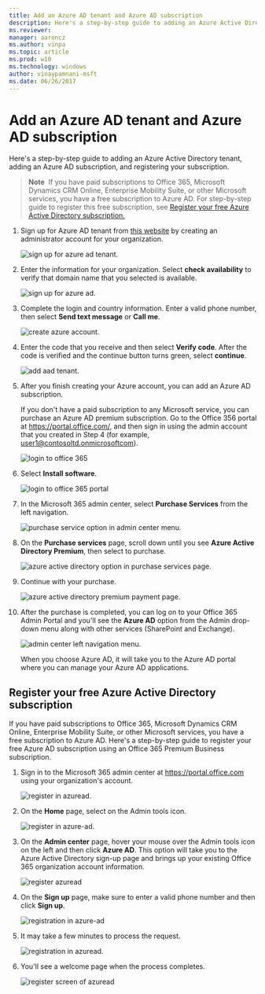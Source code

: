 ```yaml
---
title: Add an Azure AD tenant and Azure AD subscription
description: Here's a step-by-step guide to adding an Azure Active Directory tenant, adding an Azure AD subscription, and registering your subscription.
ms.reviewer: 
manager: aaroncz
ms.author: vinpa
ms.topic: article
ms.prod: w10
ms.technology: windows
author: vinaypamnani-msft
ms.date: 06/26/2017
---
```


# Add an Azure AD tenant and Azure AD subscription

Here's a step-by-step guide to adding an Azure Active Directory tenant, adding an Azure AD subscription, and registering your subscription.

> **Note**  If you have paid subscriptions to Office 365, Microsoft Dynamics CRM Online, Enterprise Mobility Suite, or other Microsoft services, you have a free subscription to Azure AD. For step-by-step guide to register this free subscription, see [Register your free Azure Active Directory subscription.](#register-your-free-azure-active-directory-subscription)


1. Sign up for Azure AD tenant from [this website](https://account.windowsazure.com/organization) by creating an administrator account for your organization.

   ![sign up for azure ad tenant.](images/azure-ad-add-tenant1.png)

2. Enter the information for your organization. Select **check availability** to verify that domain name that you selected is available.

   ![sign up for azure ad.](images/azure-ad-add-tenant2.png)

3. Complete the login and country information. Enter a valid phone number, then select **Send text message** or **Call me**.

   ![create azure account.](images/azure-ad-add-tenant3.png)

4. Enter the code that you receive and then select **Verify code**. After the code is verified and the continue button turns green, select **continue**.

   ![add aad tenant.](images/azure-ad-add-tenant3-b.png)

5. After you finish creating your Azure account, you can add an Azure AD subscription.

   If you don't have a paid subscription to any Microsoft service, you can purchase an Azure AD premium subscription. Go to the Office 356 portal at https://portal.office.com/, and then sign in using the admin account that you created in Step 4 (for example, user1@contosoltd.onmicrosoftcom).

   ![login to office 365](images/azure-ad-add-tenant4.png)

6. Select **Install software**.

   ![login to office 365 portal](images/azure-ad-add-tenant5.png)

7. In the Microsoft 365 admin center, select **Purchase Services** from the left navigation.

   ![purchase service option in admin center menu.](images/azure-ad-add-tenant6.png)

8. On the **Purchase services** page, scroll down until you see **Azure Active Directory Premium**, then select to purchase.

   ![azure active directory option in purchase services page.](images/azure-ad-add-tenant7.png)

9. Continue with your purchase.

   ![azure active directory premium payment page.](images/azure-ad-add-tenant8.png)

10. After the purchase is completed, you can log on to your Office 365 Admin Portal and you'll see the **Azure AD** option from the Admin drop-down menu along with other services (SharePoint and Exchange).

    ![admin center left navigation menu.](images/azure-ad-add-tenant9.png)

    When you choose Azure AD, it will take you to the Azure AD portal where you can manage your Azure AD applications.

## Register your free Azure Active Directory subscription

If you have paid subscriptions to Office 365, Microsoft Dynamics CRM Online, Enterprise Mobility Suite, or other Microsoft services, you have a free subscription to Azure AD. Here's a step-by-step guide to register your free Azure AD subscription using an Office 365 Premium Business subscription.

1.  Sign in to the Microsoft 365 admin center at <https://portal.office.com> using your organization's account.

    ![register in azuread.](images/azure-ad-add-tenant10.png)

2.  On the **Home** page, select on the Admin tools icon.

    ![register in azure-ad.](images/azure-ad-add-tenant11.png)

3.  On the **Admin center** page, hover your mouse over the Admin tools icon on the left and then click **Azure AD**. This option will take you to the Azure Active Directory sign-up page and brings up your existing Office 365 organization account information.

    ![register azuread](images/azure-ad-add-tenant12.png)

4.  On the **Sign up** page, make sure to enter a valid phone number and then click **Sign up**.

    ![registration in azure-ad](images/azure-ad-add-tenant13.png)

5.  It may take a few minutes to process the request.

    ![registration in azuread.](images/azure-ad-add-tenant14.png)

6.  You'll see a welcome page when the process completes.

    ![register screen of azuread](images/azure-ad-add-tenant15.png)

 






